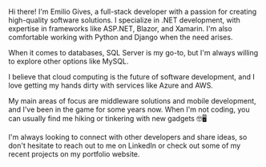 Hi there! I'm Emilio Gives, a full-stack developer with a passion for creating high-quality software solutions. I specialize in .NET development, with expertise in frameworks like ASP.NET, Blazor, and Xamarin. I'm also comfortable working with Python and Django when the need arises.

When it comes to databases, SQL Server is my go-to, but I'm always willing to explore other options like MySQL. 

I believe that cloud computing is the future of software development, and I love getting my hands dirty with services like Azure and AWS.

My main areas of focus are middleware solutions and mobile development, and I've been in the game for some years now. When I'm not coding, you can usually find me hiking or tinkering with new gadgets 🤓🖥️

I'm always looking to connect with other developers and share ideas, so don't hesitate to reach out to me on LinkedIn or check out some of my recent projects on my portfolio website.
